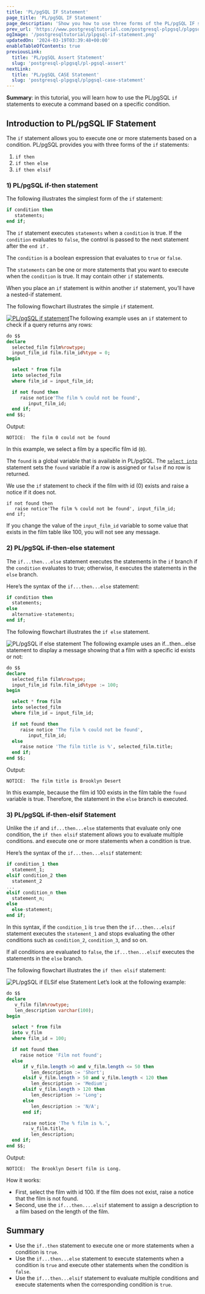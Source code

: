 ```yaml
---
title: 'PL/pgSQL IF Statement'
page_title: 'PL/pgSQL IF Statement'
page_description: 'Show you how to use three forms of the PL/pgSQL IF statement that executes a command based on a certain condition.'
prev_url: 'https://www.postgresqltutorial.com/postgresql-plpgsql/plpgsql-if-else-statements/'
ogImage: '/postgresqltutorial/plpgsql-if-statement.png'
updatedOn: '2024-03-19T03:39:48+00:00'
enableTableOfContents: true
previousLink:
  title: 'PL/pgSQL Assert Statement'
  slug: 'postgresql-plpgsql/pl-pgsql-assert'
nextLink:
  title: 'PL/pgSQL CASE Statement'
  slug: 'postgresql-plpgsql/plpgsql-case-statement'
---
```


**Summary**: in this tutorial, you will learn how to use the PL/pgSQL `if` statements to execute a command based on a specific condition.

## Introduction to PL/pgSQL IF Statement

The `if` statement allows you to execute one or more statements based on a condition. PL/pgSQL provides you with three forms of the `if` statements:

1. `if then`
2. `if then else`
3. `if then elsif`

### 1\) PL/pgSQL if\-then statement

The following illustrates the simplest form of the `if` statement:

```sql
if condition then
   statements;
end if;
```

The `if` statement executes `statements` when a `condition` is true. If the `condition` evaluates to `false`, the control is passed to the next statement after the `end if` .

The `condition` is a boolean expression that evaluates to `true` or `false`.

The `statements` can be one or more statements that you want to execute when the `condition` is true. It may contain other `if` statements.

When you place an `if` statement is within another `if` statement, you’ll have a nested\-if statement.

The following flowchart illustrates the simple `if` statement.

[![PL/pgSQL if statement](/postgresqltutorial/plpgsql-if-statement.png)](/postgresqltutorial/plpgsql-if-statement.png)The following example uses an `if` statement to check if a query returns any rows:

```sql
do $$
declare
  selected_film film%rowtype;
  input_film_id film.film_id%type = 0;
begin

  select * from film
  into selected_film
  where film_id = input_film_id;

  if not found then
     raise notice'The film % could not be found',
	    input_film_id;
  end if;
end $$;
```

Output:

```http
NOTICE:  The film 0 could not be found

```

In this example, we select a film by a specific film id (`0`).

The `found` is a global variable that is available in PL/pgSQL. The [`select into`](/postgresql/postgresql-plpgsql/pl-pgsql-select-into/) statement sets the `found` variable if a row is assigned or `false` if no row is returned.

We use the `if` statement to check if the film with id (0\) exists and raise a notice if it does not.

```shell
if not found then
   raise notice'The film % could not be found', input_film_id;
end if;
```

If you change the value of the `input_film_id` variable to some value that exists in the film table like 100, you will not see any message.

### 2\) PL/pgSQL if\-then\-else statement

The `if...then...else` statement executes the statements in the `if` branch if the `condition` evaluates to true; otherwise, it executes the statements in the `else` branch.

Here’s the syntax of the `if...then...else` statement:

```sql
if condition then
  statements;
else
  alternative-statements;
end if;
```

The following flowchart illustrates the `if else` statement.

![PL/pgSQL if else statement](/postgresqltutorial/plpgsql-if-else-statement.png)
The following example uses an if…then…else statement to display a message showing that a film with a specific id exists or not:

```sql
do $$
declare
  selected_film film%rowtype;
  input_film_id film.film_id%type := 100;
begin

  select * from film
  into selected_film
  where film_id = input_film_id;

  if not found then
     raise notice 'The film % could not be found',
	    input_film_id;
  else
     raise notice 'The film title is %', selected_film.title;
  end if;
end $$;
```

Output:

```shell
NOTICE:  The film title is Brooklyn Desert
```

In this example, because the film id 100 exists in the film table the `found` variable is true. Therefore, the statement in the `else` branch is executed.

### 3\) PL/pgSQL if\-then\-elsif Statement

Unlike the `if` and `if...then...else` statements that evaluate only one condition, the `if then elsif` statement allows you to evaluate multiple conditions. and execute one or more statements when a condition is true.

Here’s the syntax of the `if...then...elsif` statement:

```sql
if condition_1 then
  statement_1;
elsif condition_2 then
  statement_2
...
elsif condition_n then
  statement_n;
else
  else-statement;
end if;
```

In this syntax, if the `condition_1` is `true` then the `if...then...elsif` statement executes the `statement_1` and stops evaluating the other conditions such as `condition_2`, `condition_3`, and so on.

If all conditions are evaluated to `false`, the `if...then...elsif` executes the statements in the `else` branch.

The following flowchart illustrates the `if then elsif` statement:

![PL/pgSQL if ELSif else Statement](/postgresqltutorial/if-elsif-else-statement.png)
Let’s look at the following example:

```sql
do $$
declare
   v_film film%rowtype;
   len_description varchar(100);
begin

  select * from film
  into v_film
  where film_id = 100;

  if not found then
     raise notice 'Film not found';
  else
      if v_film.length >0 and v_film.length <= 50 then
		 len_description := 'Short';
	  elsif v_film.length > 50 and v_film.length < 120 then
		 len_description := 'Medium';
	  elsif v_film.length > 120 then
		 len_description := 'Long';
	  else
		 len_description := 'N/A';
	  end if;

	  raise notice 'The % film is %.',
	     v_film.title,
	     len_description;
  end if;
end $$;
```

Output:

```http
NOTICE:  The Brooklyn Desert film is Long.
```

How it works:

- First, select the film with id 100\. If the film does not exist, raise a notice that the film is not found.
- Second, use the `if...then....elsif` statement to assign a description to a film based on the length of the film.

## Summary

- Use the `if..then` statement to execute one or more statements when a condition is `true`.
- Use the `if...then...else` statement to execute statements when a condition is `true` and execute other statements when the condition is `false`.
- Use the `if...then...elsif` statement to evaluate multiple conditions and execute statements when the corresponding condition is `true`.
